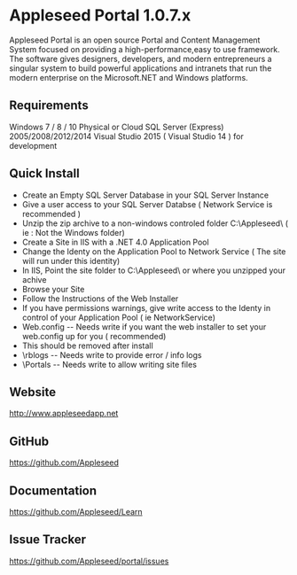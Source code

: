 # Appleseed Portal 1.0.7.x

Appleseed Portal is an open source Portal and Content Management System focused on 
providing a high-performance,easy to use framework. The software gives designers, 
developers, and modern entrepreneurs a singular system to build powerful applications 
and intranets that run the modern enterprise on the Microsoft.NET and Windows platforms.

## Requirements 

Windows 7 / 8 / 10 Physical or Cloud
SQL Server (Express) 2005/2008/2012/2014
Visual Studio 2015 ( Visual Studio 14 ) for development

## Quick Install
 - Create an Empty SQL Server Database in your SQL Server Instance
 - Give a user access to your SQL Server Databse ( Network Service is recommended )
 - Unzip the zip archive to a non-windows controled folder C:\Appleseed\ ( ie : Not the Windows folder)
 - Create a Site in IIS with a .NET 4.0 Application Pool
 - Change the Identy on the Application Pool to Network Service ( The site will run under this identity)
 - In IIS, Point the site folder to C:\Appleseed\  or where you unzipped your achive
 - Browse your Site
 - Follow the Instructions of the Web Installer
 - If you have permissions warnings, give write access to the Identy in control of your Application Pool ( ie NetworkService)
 - Web.config -- Needs write if you want the web installer to set your web.config up for you ( recommended)
 - This should be removed after install 
 - \rblogs -- Needs write to provide error / info logs
 - \Portals -- Needs write to allow writing site files 


## Website 

http://www.appleseedapp.net

## GitHub 

https://github.com/Appleseed

## Documentation 

https://github.com/Appleseed/Learn

## Issue Tracker  

https://github.com/Appleseed/portal/issues
